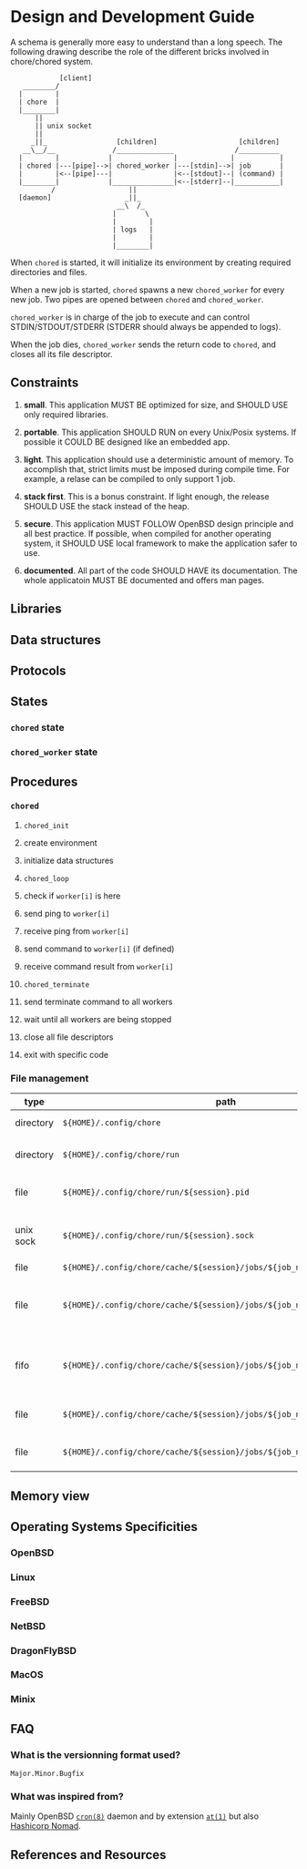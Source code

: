 # Design and Development Guide

A schema is generally more easy to understand than a long speech. The
following drawing describe the role of the different bricks involved
in chore/chored system.

```
            [client]
   ________/
  |        |
  | chore  |
  |________|
      ||
      || unix socket
      ||
     _||_                 [children]                    [children]
   __\__/__              /______________               /__________
  |        |            |               |             |           |
  | chored |---[pipe]-->| chored_worker |---[stdin]-->| job       |
  |        |<--[pipe]---|               |<--[stdout]--| (command) |
  |________|            |_______________|<--[stderr]--|___________|
          /                  ||
  [daemon]                  _||_
                          __\  /_ 
                         |       \
                         |        |
                         | logs   |
                         |        |
                         |________|
```

When `chored` is started, it will initialize its environment by
creating required directories and files.

When a new job is started, `chored` spawns a new `chored_worker` for
every new job. Two pipes are opened between `chored` and
`chored_worker`.

`chored_worker` is in charge of the job to execute and can control
STDIN/STDOUT/STDERR (STDERR should always be appended to logs). 

When the job dies, `chored_worker` sends the return code to `chored`,
and closes all its file descriptor.

## Constraints

 1. **small**. This application MUST BE optimized for size, and SHOULD
    USE only required libraries.
    
 2. **portable**. This application SHOULD RUN on every Unix/Posix
    systems. If possible it COULD BE designed like an embedded app.
    
 3. **light**. This application should use a deterministic amount of
    memory. To accomplish that, strict limits must be imposed during
    compile time. For example, a relase can be compiled to only
    support 1 job.
    
 4. **stack first**. This is a bonus constraint. If light enough, the
    release SHOULD USE the stack instead of the heap.
    
 5. **secure**. This application MUST FOLLOW OpenBSD design principle
    and all best practice. If possible, when compiled for another
    operating system, it SHOULD USE local framework to make the
    application safer to use.
    
 6. **documented**. All part of the code SHOULD HAVE its
    documentation. The whole applicatoin MUST BE documented and offers
    man pages.

## Libraries

## Data structures

## Protocols

## States

### `chored` state

### `chored_worker` state

## Procedures

### `chored`

1. `chored_init`

  1. create environment
  2. initialize data structures

2. `chored_loop`

  1. check if `worker[i]` is here
  2. send ping to `worker[i]`
  3. receive ping from `worker[i]`
  4. send command to `worker[i]` (if defined)
  5. receive command result from `worker[i]`
  
3. `chored_terminate`

  1. send terminate command to all workers
  2. wait until all workers are being stopped
  3. close all file descriptors
  4. exit with specific code

### File management

| type      | path | note |
|-----------|------|------|
| directory | `${HOME}/.config/chore` | main directory
| directory | `${HOME}/.config/chore/run` | chored sessions directory
| file      | `${HOME}/.config/chore/run/${session}.pid` | chored session pid file
| unix sock | `${HOME}/.config/chore/run/${session}.sock` | chored session unix sock file
| file      | `${HOME}/.config/chore/cache/${session}/jobs/${job_name}-${date}.pid` | job pid
| file      | `${HOME}/.config/chore/cache/${session}/jobs/${job_name}-${date}.debug` | job debug (data structure dump)
| fifo      | `${HOME}/.config/chore/cache/${session}/jobs/${job_name}-${date}.stdin` | job stdin fifo (disabled by default)
| file      | `${HOME}/.config/chore/cache/${session}/jobs/${job_name}-${date}.stdout` | job stdout log file
| file      | `${HOME}/.config/chore/cache/${session}/jobs/${job_name}-${date}.stderr` | job stderr log file

## Memory view

## Operating Systems Specificities

### OpenBSD

### Linux

### FreeBSD

### NetBSD

### DragonFlyBSD

### MacOS

### Minix

## FAQ

### What is the versionning format used?

```
Major.Minor.Bugfix
```

### What was inspired from?

Mainly OpenBSD [`cron(8)`](https://man.openbsd.org/cron) daemon and by
extension [`at(1)`](https://man.openbsd.org/at.1) but also
[Hashicorp Nomad](https://www.nomadproject.io/).

## References and Resources
